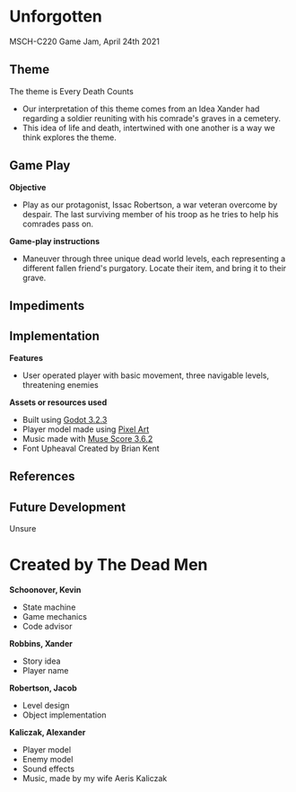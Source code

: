 # Unforgotten
MSCH-C220 Game Jam, April 24th 2021


## Theme 
The theme is Every Death Counts

* Our interpretation of this theme comes from an Idea Xander had regarding a soldier reuniting with his comrade's graves in a cemetery. 
* This idea of life and death, intertwined with one another is a way we think explores the theme. 

## Game Play
**Objective**
* Play as our protagonist, Issac Robertson, a war veteran overcome by despair. The last surviving member of his troop as he tries to help his comrades pass on.

**Game-play instructions**
* Maneuver through three unique dead world levels, each representing a different fallen friend's purgatory. Locate their item, and bring it to their grave. 

## Impediments

## Implementation
**Features**
* User operated player with basic movement, three navigable levels, threatening enemies

**Assets or resources used**
* Built using [Godot 3.2.3](https://godotengine.org/article/maintenance-release-godot-3-2-3)
* Player model made using [Pixel Art](https://www.pixilart.com/)
* Music made with [Muse Score 3.6.2](https://musescore.org/en/3.6.2)
* Font Upheaval  Created by Brian Kent

## References

## Future Development
Unsure

# Created by The Dead Men
**Schoonover, Kevin**
* State machine
* Game mechanics
* Code advisor

**Robbins, Xander**
* Story idea
* Player name

**Robertson, Jacob**
* Level design
* Object implementation

**Kaliczak, Alexander**
* Player model
* Enemy model
* Sound effects
* Music, made by my wife Aeris Kaliczak
